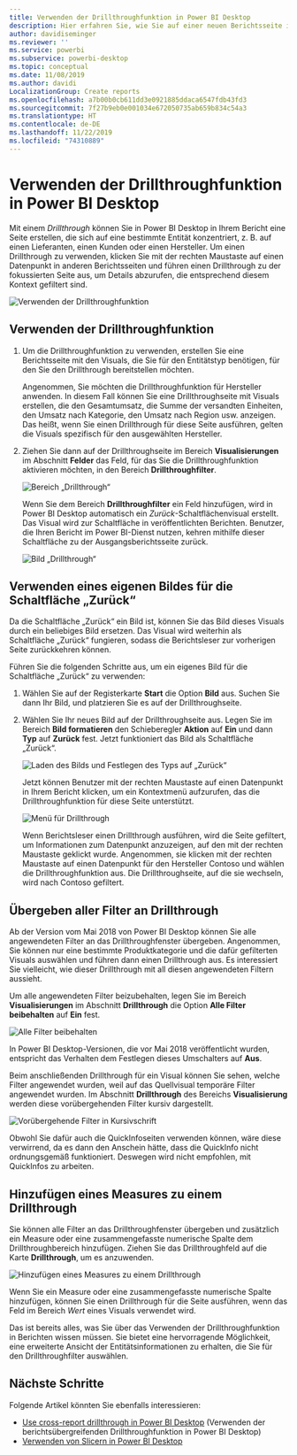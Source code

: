 ```yaml
---
title: Verwenden der Drillthroughfunktion in Power BI Desktop
description: Hier erfahren Sie, wie Sie auf einer neuen Berichtsseite in Power BI Desktop Drilldowns in Daten ausführen.
author: davidiseminger
ms.reviewer: ''
ms.service: powerbi
ms.subservice: powerbi-desktop
ms.topic: conceptual
ms.date: 11/08/2019
ms.author: davidi
LocalizationGroup: Create reports
ms.openlocfilehash: a7b00b0cb611dd3e0921885ddaca6547fdb43fd3
ms.sourcegitcommit: 7f27b9eb0e001034e672050735ab659b834c54a3
ms.translationtype: HT
ms.contentlocale: de-DE
ms.lasthandoff: 11/22/2019
ms.locfileid: "74310889"
---
```

# <a name="use-drillthrough-in-power-bi-desktop"></a>Verwenden der Drillthroughfunktion in Power BI Desktop
Mit einem *Drillthrough* können Sie in Power BI Desktop in Ihrem Bericht eine Seite erstellen, die sich auf eine bestimmte Entität konzentriert, z. B. auf einen Lieferanten, einen Kunden oder einen Hersteller. Um einen Drillthrough zu verwenden, klicken Sie mit der rechten Maustaste auf einen Datenpunkt in anderen Berichtsseiten und führen einen Drillthrough zu der fokussierten Seite aus, um Details abzurufen, die entsprechend diesem Kontext gefiltert sind.

![Verwenden der Drillthroughfunktion](media/desktop-drillthrough/drillthrough_01.png)

## <a name="using-drillthrough"></a>Verwenden der Drillthroughfunktion
1. Um die Drillthroughfunktion zu verwenden, erstellen Sie eine Berichtsseite mit den Visuals, die Sie für den Entitätstyp benötigen, für den Sie den Drillthrough bereitstellen möchten. 

    Angenommen, Sie möchten die Drillthroughfunktion für Hersteller anwenden. In diesem Fall können Sie eine Drillthroughseite mit Visuals erstellen, die den Gesamtumsatz, die Summe der versandten Einheiten, den Umsatz nach Kategorie, den Umsatz nach Region usw. anzeigen. Das heißt, wenn Sie einen Drillthrough für diese Seite ausführen, gelten die Visuals spezifisch für den ausgewählten Hersteller.

2. Ziehen Sie dann auf der Drillthroughseite im Bereich **Visualisierungen** im Abschnitt **Felder** das Feld, für das Sie die Drillthroughfunktion aktivieren möchten, in den Bereich **Drillthroughfilter**.

    ![Bereich „Drillthrough“](media/desktop-drillthrough/drillthrough_02.png)

    Wenn Sie dem Bereich **Drillthroughfilter** ein Feld hinzufügen, wird in Power BI Desktop automatisch ein *Zurück*-Schaltflächenvisual erstellt. Das Visual wird zur Schaltfläche in veröffentlichten Berichten. Benutzer, die Ihren Bericht im Power BI-Dienst nutzen, kehren mithilfe dieser Schaltfläche zu der Ausgangsberichtsseite zurück.

    ![Bild „Drillthrough“](media/desktop-drillthrough/drillthrough_03.png)

## <a name="use-your-own-image-for-a-back-button"></a>Verwenden eines eigenen Bildes für die Schaltfläche „Zurück“    
 Da die Schaltfläche „Zurück“ ein Bild ist, können Sie das Bild dieses Visuals durch ein beliebiges Bild ersetzen. Das Visual wird weiterhin als Schaltfläche „Zurück“ fungieren, sodass die Berichtsleser zur vorherigen Seite zurückkehren können. 

Führen Sie die folgenden Schritte aus, um ein eigenes Bild für die Schaltfläche „Zurück“ zu verwenden:

1. Wählen Sie auf der Registerkarte **Start** die Option **Bild** aus. Suchen Sie dann Ihr Bild, und platzieren Sie es auf der Drillthroughseite.

2. Wählen Sie Ihr neues Bild auf der Drillthroughseite aus. Legen Sie im Bereich **Bild formatieren** den Schieberegler **Aktion** auf **Ein** und dann **Typ** auf **Zurück** fest. Jetzt funktioniert das Bild als Schaltfläche „Zurück“.

    ![Laden des Bilds und Festlegen des Typs auf „Zurück“](media/desktop-drillthrough/drillthrough_05.png)

    
     Jetzt können Benutzer mit der rechten Maustaste auf einen Datenpunkt in Ihrem Bericht klicken, um ein Kontextmenü aufzurufen, das die Drillthroughfunktion für diese Seite unterstützt. 

    ![Menü für Drillthrough](media/desktop-drillthrough/drillthrough_04.png)

    Wenn Berichtsleser einen Drillthrough ausführen, wird die Seite gefiltert, um Informationen zum Datenpunkt anzuzeigen, auf den mit der rechten Maustaste geklickt wurde. Angenommen, sie klicken mit der rechten Maustaste auf einen Datenpunkt für den Hersteller Contoso und wählen die Drillthroughfunktion aus. Die Drillthroughseite, auf die sie wechseln, wird nach Contoso gefiltert.

## <a name="pass-all-filters-in-drillthrough"></a>Übergeben aller Filter an Drillthrough

Ab der Version vom Mai 2018 von Power BI Desktop können Sie alle angewendeten Filter an das Drillthroughfenster übergeben. Angenommen, Sie können nur eine bestimmte Produktkategorie und die dafür gefilterten Visuals auswählen und führen dann einen Drillthrough aus. Es interessiert Sie vielleicht, wie dieser Drillthrough mit all diesen angewendeten Filtern aussieht.

Um alle angewendeten Filter beizubehalten, legen Sie im Bereich **Visualisierungen** im Abschnitt **Drillthrough** die Option **Alle Filter beibehalten** auf **Ein** fest. 

![Alle Filter beibehalten](media/desktop-drillthrough/drillthrough_06.png)

In Power BI Desktop-Versionen, die vor Mai 2018 veröffentlicht wurden, entspricht das Verhalten dem Festlegen dieses Umschalters auf **Aus**.

Beim anschließenden Drillthrough für ein Visual können Sie sehen, welche Filter angewendet wurden, weil auf das Quellvisual temporäre Filter angewendet wurden. Im Abschnitt **Drillthrough** des Bereichs **Visualisierung** werden diese vorübergehenden Filter kursiv dargestellt. 

![Vorübergehende Filter in Kursivschrift](media/desktop-drillthrough/drillthrough_07.png)

Obwohl Sie dafür auch die QuickInfoseiten verwenden können, wäre diese verwirrend, da es dann den Anschein hätte, dass die QuickInfo nicht ordnungsgemäß funktioniert. Deswegen wird nicht empfohlen, mit QuickInfos zu arbeiten.

## <a name="add-a-measure-to-drillthrough"></a>Hinzufügen eines Measures zu einem Drillthrough

Sie können alle Filter an das Drillthroughfenster übergeben und zusätzlich ein Measure oder eine zusammengefasste numerische Spalte dem Drillthroughbereich hinzufügen. Ziehen Sie das Drillthroughfeld auf die Karte **Drillthrough**, um es anzuwenden. 

![Hinzufügen eines Measures zu einem Drillthrough](media/desktop-drillthrough/drillthrough_08.png)

Wenn Sie ein Measure oder eine zusammengefasste numerische Spalte hinzufügen, können Sie einen Drillthrough für die Seite ausführen, wenn das Feld im Bereich *Wert* eines Visuals verwendet wird.

Das ist bereits alles, was Sie über das Verwenden der Drillthroughfunktion in Berichten wissen müssen. Sie bietet eine hervorragende Möglichkeit, eine erweiterte Ansicht der Entitätsinformationen zu erhalten, die Sie für den Drillthroughfilter auswählen.

## <a name="next-steps"></a>Nächste Schritte

Folgende Artikel könnten Sie ebenfalls interessieren:

* [Use cross-report drillthrough in Power BI Desktop](desktop-cross-report-drill-through.md) (Verwenden der berichtsübergreifenden Drillthroughfunktion in Power BI Desktop)
* [Verwenden von Slicern in Power BI Desktop](visuals/power-bi-visualization-slicers.md)


